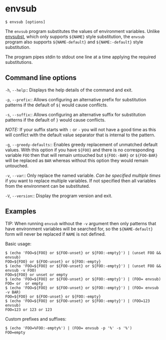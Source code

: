 # envsub

```
$ envsub [options]
```

The `envsub` program substitutes the values of environment variables.
Unlike [envsubst](https://www.gnu.org/software/gettext/manual/html_node/envsubst-Invocation.html), which only supports `${NAME}` style substitution, the `envsub` program also supports `${NAME-default}` and `${NAME:-default}` style substitution.

The program pipes stdin to stdout one line at a time applying the required substitutions.

## Command line options

`-h`, `--help`:: Displays the help details of the command and exit.

`-p`, `--prefix`:: Allows configuring an alternative prefix for substitution patterns if the default of `${` would cause conflicts.

`-s`, `--suffix`:: Allows configuring an alternative suffix for substitution patterns if the default of `}` would cause conflicts.

*NOTE:* If your suffix starts with `:` or `-` you will not have a good time as this will conflict with the default value separator that is internal to the pattern.

`-g`, `--greedy-defaults`:: Enables greedy replacement of unmatched default values. With this option if you have `${FOO}` and there is no corresponding variable `FOO` then that will remain untouched but `${FOO:-BAR}` or `${FOO-BAR}` will be replaced as `BAR` whereas without this option they would remain untouched.

`-v`, `--var`:: Only replace the named variable. _Can be specified multiple times_ if you want to replace multiple variables. If not specified then all variables from the environment can be substituted.

`-V`, `--version`:: Display the program version and exit.

## Examples

TIP: When running `envsub` without the `-v` argument then only patterns that have environment variables will be searched for, so the `${NAME-default}` form will never be replaced if `NAME` is not defined.

Basic usage:
```
$ (echo 'FOO=${FOO} or ${FOO-unset} or ${FOO:-empty}') | (unset FOO && envsub)
FOO=${FOO} or ${FOO-unset} or ${FOO:-empty}
$ (echo 'FOO=${FOO} or ${FOO-unset} or ${FOO:-empty}') | (unset FOO && envsub -v FOO)
FOO=${FOO} or unset or empty
$ (echo 'FOO=${FOO} or ${FOO-unset} or ${FOO:-empty}') | (FOO= envsub)
FOO= or  or empty
$ (echo 'FOO=${FOO} or ${FOO-unset} or ${FOO:-empty}') | (FOO= envsub -v BAR)
FOO=${FOO} or ${FOO-unset} or ${FOO:-empty}
$ (echo 'FOO=${FOO} or ${FOO-unset} or ${FOO:-empty}') | (FOO=123 envsub)
FOO=123 or 123 or 123
```

Custom prefixes and suffixes:
```
$ (echo 'FOO=%FOO:-empty%') | (FOO= envsub -p '%' -s '%')
FOO=empty
```
